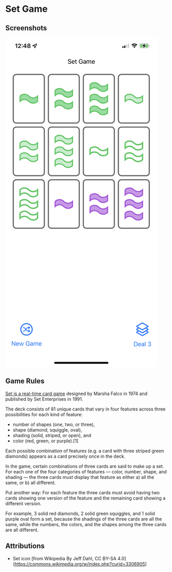# Set Game

## Screenshots

![pic](doc/screenshot-1.png)


## Game Rules

[Set is a real-time card game] designed by Marsha Falco in 1974 and published by Set Enterprises in 1991. 

The deck consists of 81 unique cards that vary in four features across three possibilities for each kind
 of feature: 
 
 * number of shapes (one, two, or three), 
 * shape (diamond, squiggle, oval), 
 * shading (solid, striped, or open), and 
 * color (red, green, or purple).[1] 
 
Each possible combination of features (e.g. a card with three striped green diamonds) appears as a card
precisely once in the deck.

In the game, certain combinations of three cards are said to make up a set. For each one of the four 
categories of features — color, number, shape, and shading — the three cards must display that feature 
as either a) all the same, or b) all different. 

Put another way: For each feature the three cards must avoid having two cards showing one version of the
feature and the remaining card showing a different version.

For example, 3 solid red diamonds, 2 solid green squiggles, and 1 solid purple oval form a set, 
because the shadings of the three cards are all the same, while the numbers, the colors, and the shapes 
among the three cards are all different.

## Attributions

* Set icon [from Wikipedia By Jeff Dahl, CC BY-SA 4.0](https://commons.wikimedia.org/w/index.php?curid=3306905]

[Set is a real-time card game]: https://en.wikipedia.org/wiki/Set_(card_game)
